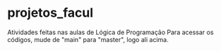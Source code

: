 # projetos_facul
Atividades feitas nas aulas de Lógica de Programação
Para acessar os códigos, mude de "main" para "master", logo ali acima.
